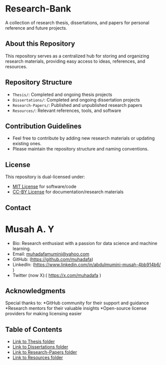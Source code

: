 # Research-Bank
A collection of research thesis, dissertations, and papers for personal reference and future projects.

## About this Repository
This repository serves as a centralized hub for storing and organizing research materials, providing easy access to ideas, references, and resources.


## Repository Structure
* `Thesis/`: Completed and ongoing thesis projects
* `Dissertations/`: Completed and ongoing dissertation projects
* `Research-Papers/`: Published and unpublished research papers
* `Resources/`: Relevant references, tools, and software


## Contribution Guidelines
* Feel free to contribute by adding new research materials or updating existing ones.
* Please maintain the repository structure and naming conventions.


## License
This repository is dual-licensed under:
* [MIT License](LICENSE-MIT.txt) for software/code
* [CC-BY License](LICENSE-CC-BY.txt) for documentation/research materials


## Contact

**Musah A. Y**
================

* Bio: Research enthusiast with a passion for data science and machine learning.
* Email: muhadafamumini@yahoo.com
* GitHub: (https://github.com/muhadafa)
* LinkedIn: (https://www.linkedin.com/in/abdulmumini-musah-4bb914b6/ )
* Twitter (now X):( https://x.com/muhadafa )

## Acknowledgments
Special thanks to:
*GitHub community for their support and guidance
*Research mentors for their valuable insights
*Open-source license providers for making licensing easier



## Table of Contents
* [Link to Thesis folder](./Thesis)
* [Link to Dissertations folder](./Dissertations)
* [Link to Research-Papers folder](./Research-Papers)
* [Link to Resources folder](./Resources)
